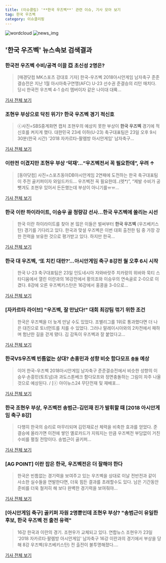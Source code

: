 ```yaml
---
title: (이슈클립) '**한국 우즈벡**' 관련 이슈, 기사 모아 보기
tag: 한국 우즈벡
category: 이슈클리핑
---
```

![wordcloud](https://s3.ap-northeast-2.amazonaws.com/lyrics101-wordcloud/2018-08-24-1535079875.png)
![news_img](https://user-images.githubusercontent.com/42597476/44507050-1206f400-a6e4-11e8-8d98-7ffbfebb353f.png)
## **'**한국 우즈벡**'** 뉴스속보 검색결과
### 한국전 우즈벡 수비/공격 이끌 亞 초신성 2명은?

>[매경닷컴 MK스포츠 강대호 기자] 한국-우즈벡 2018아시안게임 남자축구 준준결승전은 지난 1월 아시아축구연맹(AFC) U-23 선수권 준결승의 리턴 매치다. 당시 한국전 우즈벡 4-1 승리 멤버이자 같은 나이대 대륙...

<a href="http://sports.mk.co.kr/view.php?year=2018&no=532063" target="_blank">기사 전체 보기</a>

### 조현우 부상으로 닥친 위기? **한국 우즈벡** 경기 적신호

>ⓒ사진=SBS중계화면 캡처 조현우의 예상치 못한 부상이 **한국 우즈벡** 경기에 적신호를 켜지게 했다. 대한민국 23세 이하(U-23) 축구대표팀은 23일 오후 9시 30분(한국 시간) '2018 자카르타-팔렘방 아시안게임' 남자축구...

<a href="http://www.dailian.co.kr/news/view/734667/?sc=naver" target="_blank">기사 전체 보기</a>

### 이란전 이겼지만 조현우 부상 ‘악재’…“우즈벡전서 꼭 필요한데”, 우려 ↑

>[동아닷컴] 사진=스포츠동아DB아시안게임 2연패에 도전하는 한국 축구대표팀이 주전 골키퍼이자 와일드카드... 우즈벡전 꼭 필요한데..(렛*)”, “제발 수비가 공 뺏겨도 조현우 있어서 든든했는데 부상이 아니기를ㅠㅠ...

<a href="http://news.donga.com/3/all/20180824/91655308/2" target="_blank">기사 전체 보기</a>

### 한국 이란 하이라이트, 이승우 골 청량감 선사...**한국 우즈벡**에 쏠리는 시선

>한국 이란 하이라이트를 찾아 본 많은 이들은 벌써부터 **한국 우즈벡** (우즈베키스탄) 경기를 기다리고 있다. 한국과 맞설 우즈벡은 이번 대회 출전한 팀 중 가장 강한 전력을 보유한 것으로 평가받고 있다. 하지만 한국...

<a href="http://www.webdaily.co.kr/view.php?ud=2018082407072414416a28b45db0_7" target="_blank">기사 전체 보기</a>

### 한국 대 우즈벡, ‘또 치킨 대란?’…아시안게임 축구 8강전 월 오후 6시 시작

>한국 U-23 축구대표팀은 23일 인도네시아 자와바랏주 치카랑의 위바와 묵티 스타디움에서 열린 이란과의 16강전에서 황의조와 이승우의 연속골로 2-0으로 이겼다. 8강에 오른 우즈벡키스탄은 16강에서 홍콩을 3-0으로...

<a href="http://www.cnbnews.com/news/article.html?no=383108" target="_blank">기사 전체 보기</a>

### [자카르타 라이브] "우즈벡, 잘 만났다!" 대회 최강팀 꺾기 위한 조건

>한국은 우즈벡을 더 늦게 만날 수도 있었다. 조별리그를 1위로 통과했다면 더 나은 대진으로 토너먼트를 치를 수 있었다. 그러나 말레이시아와의 2차전에서 패하며 험난한 길을 걷게 됐다. 김 감독이 우즈벡과 잘 붙었다고...

<a href="http://www.footballist.co.kr/news/articleView.html?idxno=108488" target="_blank">기사 전체 보기</a>

### 한국VS우즈벡 빈틈없는 상대? 손흥민과 성향 비슷 함다모프 `충돌` 예상

>이어 한국-우즈벡 2018아시안게임 남자축구 준준결승전에서 비슷한 성향의 이승우·손흥민(토트넘)과 과도스톤베크 함다모프와 정면충돌하는 그림이 자주 나올 것으로 예상된다. / [ⓒ 아이뉴스24 무단전재 및 재배포...

<a href="http://joynews.inews24.com/php/news_view.php?g_menu=702210&g_serial=1119963&rrf=nv" target="_blank">기사 전체 보기</a>

### 한국 조현우 부상, 우즈벡전 송범근-김민재 진가 발휘할 때 [2018 아시안게임 축구 8강]

>다행히 한국의 승리로 마무리되며 김민재로선 체력을 비축한 효과를 얻었다. 준결승에 올라가면 이전에 쌓인 옐로카드가 지워지는 만큼 우즈벡전 부담없이 거친 수비를 펼칠 전망이다. 송범근이 골키퍼...

<a href="http://www.sportsq.co.kr/news/articleView.html?idxno=299882" target="_blank">기사 전체 보기</a>

### [AG POINT] 이란 잡은 한국, 우즈벡전은 더 잘해야 한다

>한국은 빈틈없는 경기력을 보여주고 있는 우즈벡을 상대로 이날 전반전과 같이 사소한 실수들을 연발한다면, 더욱 힘든 결과를 초래할수도 있다. 남은 기간동안 준비를 더욱 철저히 해 보다 완벽한 경기력을 보여줘야...

<a href="http://www.interfootball.co.kr/news/articleView.html?idxno=235724" target="_blank">기사 전체 보기</a>

### [아시안게임 축구] 골키퍼 자원 2명뿐인데 조현우 부상? "송범근이 유일한 후보, **한국 우즈벡** 전 출전 유력"

>16강 한국과 이란의 경기. 조현우가 교체되고 있다. 연합뉴스 조현우가 23일 '2018 자카르타·팔렘방 아시안게임' 남자축구 16강 이란과의 경기에서 부상을 당해 8강 우즈벡(우즈베키스탄) 전 출전이 불투명해졌다....

<a href="http://news.imaeil.com/Sports/2018082409262401453" target="_blank">기사 전체 보기</a>


